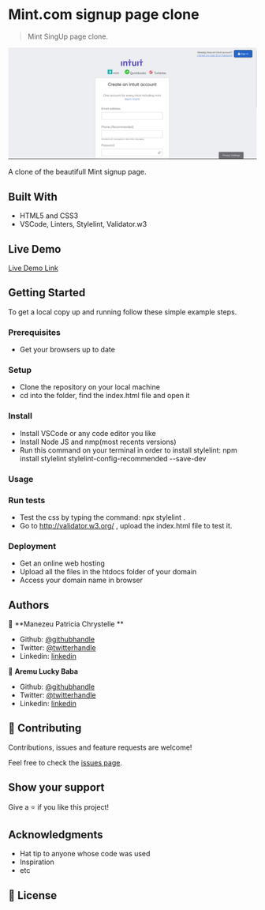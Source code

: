 # Mint.com signup page clone

> Mint SingUp page clone.

![screenshot](./app_screenshot.png)

A clone of the beautifull Mint signup page.

## Built With

- HTML5 and CSS3
- VSCode, Linters, Stylelint, Validator.w3

## Live Demo

[Live Demo Link](https://luckyaremu.github.io/html-form/)


## Getting Started


To get a local copy up and running follow these simple example steps.

### Prerequisites

- Get your browsers up to date

### Setup

- Clone the repository on your local machine
- cd into the folder, find the index.html file and open it

### Install

- Install VSCode or any code editor you like
- Install Node JS and nmp(most recents versions)
- Run this command on your terminal in order to install stylelint: npm install stylelint stylelint-config-recommended --save-dev 

### Usage

### Run tests

- Test the css by typing the command: npx stylelint .
- Go to http://validator.w3.org/ , upload the index.html file to test it.

### Deployment

- Get an online web hosting
- Upload all the files in the htdocs folder of your domain
- Access your domain name in browser



## Authors

👤 **Manezeu Patricia Chrystelle **

- Github: [@githubhandle](https://github.com/patriciachrysy)
- Twitter: [@twitterhandle](https://twitter.com/ManezeuP)
- Linkedin: [linkedin](https://www.linkedin.com/in/manezeu-patricia-chrystelle-095072118/)


👤 **Aremu Lucky Baba**

- Github: [@githubhandle](https://github.com/Luckyaremu )
- Twitter: [@twitterhandle](https://twitter.com/luckyaremu)
- Linkedin: [linkedin](https://www.linkedin.com/in/lucky-aremu-24807a145/)

## 🤝 Contributing

Contributions, issues and feature requests are welcome!

Feel free to check the [issues page](https://github.com/Luckyaremu/html-form/issues).

## Show your support

Give a ⭐️ if you like this project!

## Acknowledgments

- Hat tip to anyone whose code was used
- Inspiration
- etc

## 📝 License

